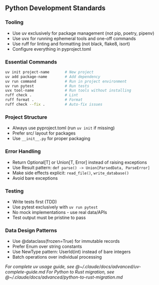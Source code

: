 ## Python Development Standards

### Tooling
- Use uv exclusively for package management (not pip, poetry, pipenv)
- Use uvx for running ephemeral tools and one-off commands
- Use ruff for linting and formatting (not black, flake8, isort)
- Configure everything in pyproject.toml

### Essential Commands
```bash
uv init project-name       # New project
uv add package-name        # Add dependency
uv run command             # Run in project environment
uv run pytest              # Run tests
uvx tool-name              # Run tools without installing
ruff check .               # Lint
ruff format .              # Format
ruff check --fix .         # Auto-fix issues
```

### Project Structure
- Always use pyproject.toml (run `uv init` if missing)
- Prefer src/ layout for packages
- Use `__init__.py` for proper packaging

### Error Handling
- Return Optional[T] or Union[T, Error] instead of raising exceptions
- Use Result pattern: `def parse() -> Union[ParsedData, ParseError]`
- Make side effects explicit: `read_file()`, `write_database()`
- Avoid bare exceptions

### Testing
- Write tests first (TDD)
- Use pytest exclusively with `uv run pytest`
- No mock implementations - use real data/APIs
- Test output must be pristine to pass

### Data Design Patterns
- Use @dataclass(frozen=True) for immutable records
- Prefer Enum over string constants
- Use NewType pattern: UserId(int) instead of bare integers
- Batch operations over individual processing

*For complete uv usage guide, see @~/.claude/docs/advanced/uv-complete-guide.md*
*For Python to Rust migration, see @~/.claude/docs/advanced/python-to-rust-migration.md*